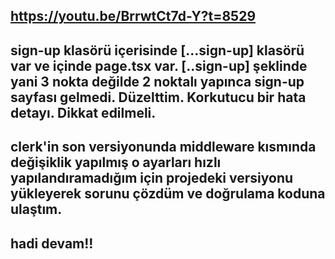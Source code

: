 ## https://youtu.be/BrrwtCt7d-Y?t=8529

## sign-up klasörü içerisinde [...sign-up] klasörü var ve içinde page.tsx var. [..sign-up] şeklinde yani 3 nokta değilde 2 noktalı yapınca sign-up sayfası gelmedi. Düzelttim. Korkutucu bir hata detayı. Dikkat edilmeli. 

## clerk'in son versiyonunda middleware kısmında değişiklik yapılmış o ayarları hızlı yapılandıramadığım için projedeki versiyonu yükleyerek sorunu çözdüm ve doğrulama koduna ulaştım.

## hadi devam!!